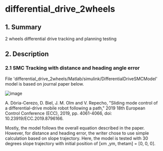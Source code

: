 # differential_drive_2wheels
## 1. Summary
2 wheels differential drive tracking and planning testing

## 2. Description
### 2.1 SMC Tracking with distance and heading angle error
File 'differential_drive_2wheels/Matlab/simulink/DifferentialDriveSMCModel' model is based on journal paper below.

![image](https://user-images.githubusercontent.com/41279501/164385048-01ba3c5f-80a2-435b-9b1a-27ea9c9dfb58.png)

A. Dòria-Cerezo, D. Biel, J. M. Olm and V. Repecho, "Sliding mode control of a differential-drive mobile robot following a path," 2019 18th European Control Conference (ECC), 2019, pp. 4061-4066, doi: 10.23919/ECC.2019.8796166.

Mostly, the model follows the overall equation described in the paper. However, for distance and heading error, the writer chose to use simple calculation based on slope trajectory. Here, the model is tested with 30 degrees slope trajectory with initial position of [xm ,ym, thetam] = [0, 0, 0].
